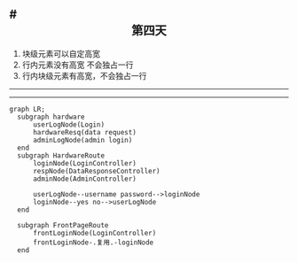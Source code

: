 #<center>第四天</center>
---
1. 块级元素可以自定高宽
1. 行内元素没有高宽 不会独占一行
1. 行内块级元素有高宽，不会独占一行
---

---
```mermaid
graph LR;
  subgraph hardware
      userLogNode(Login)
      hardwareResq(data request)
      adminLogNode(admin login)
  end
  subgraph HardwareRoute
      loginNode(LoginController)
      respNode(DataResponseController)
      adminNode(AdminController)

      userLogNode--username password-->loginNode
      loginNode--yes no-->userLogNode
  end

  subgraph FrontPageRoute
      frontLoginNode(LoginController)
      frontLoginNode-.复用.-loginNode
  end

```

